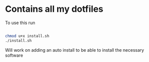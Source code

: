 # Contains all my dotfiles
To use this run 

``` bash

chmod u+x install.sh
./install.sh

```

Will work on adding an auto install to be able to install the necessary software
